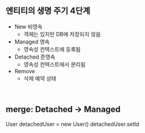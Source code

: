 ## 엔티티의 생명 주기 4단계

- New 비영속
  - 객체는 있지만 DB에 저장되지 않음 
- Managed 영속 
  - 영속성 컨텍스트에 등록됨 
- Detached 준영속
  - 영속성 컨텍스트에서 분리됨
- Remove 
  - 삭제 예약 상태 

</br>

## merge: Detached -> Managed 

User detachedUser = new User()
detachedUser.setId

